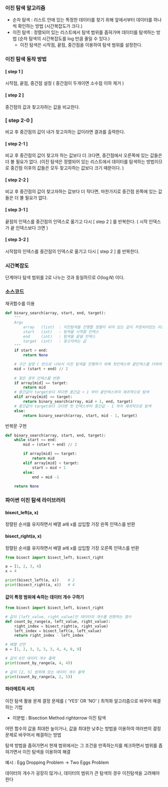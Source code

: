 ### 이진 탐색 알고리즘

- 순차 탐색 : 리스트 안에 있는 특정한 데이터를 찾기 위해 앞에서부터 데이터를 하나씩 확인하는 방법 (시간복잡도가 크다.)
- 이진 탐색 : 정렬되어 있는 리스트에서 탐색 범위를 좁혀가며 데이터를 탐색하는 방법 (순차 탐색의 시간복잡도를 log 만큼 줄일 수 있다.)
  - 이진 탐색은 시작점, 끝점, 중간점을 이용하여 탐색 범위를 설정한다.

### 이진 탐색 동작 방법

#### [ step 1 ] 
시작점, 끝점, 중간점 설정 ( 중간점이 두개이면 소수점 이하 제거 )   

#### [ step 2 ] 
중간점의 값과 찾고자하는 값을 비교한다.

### [ step 2-0 ]
비교 후 중간점의 값이 내가 찾고자하는 값이라면 결과를 출력한다.

#### [ step 2-1 ] 
비교 후 중간점의 값이 찾고자 하는 값보다 더 크다면, 
중간점에서 오른쪽에 있는 값들은 더 볼 필요가 없다. 
(이진 탐색은 정렬되어 있는 리스트에서 데이터를 탐색하는 방법이므로 중간점 이후의 값들은 모두 찾고자하는 값보다 크기 때문이다. )

#### [ step 2-2 ] 
비교 후 중간점의 값이 찾고자하는 값보다 더 작다면,
마찬가지로 중간점 왼쪽에 있는 값들은 더 볼 필요가 없다.

#### [ step 3-1 ] 
끝점의 인덱스를 중간점의 인덱스로 옮기고 다시 [ step 2 ] 를 반복한다. ( 시작 인덱스가 끝 인덱스보다 크면 )

#### [ step 3-2 ] 
시작점의 인덱스를 중간점의 인덱스로 옮기고 다시 [ step 2 ] 를 반복한다.

### 시간복잡도
단계마다 탐색 범위를 2로 나누는 것과 동일하므로 $O(\log N)$ 이다.

### 소스코드
재귀함수를 이용
```python
def binary_search(array, start, end, target):
    """
    Args 
        array   (list)  : 이진탐색을 진행할 정렬이 되어 있는 값이 저장되어있는 리스트
        start   (int)   : 탐색을 시작할 인덱스
        end     (int)   : 탐색을 끝낼 인덱스
        target  (int)   : 찾고자하는 값
    """
    if start > end:
        return None

    # 구간 설정 ( 반으로 나눠서 이진 탐색을 진행하기 위해 첫인덱스와 끝인덱스를 더하여 반으로 나눔. )
    mid = (start + end) // 2
    
    # 찾은 경우 인덱스를 반환
    if array[mid] == target:
        return mid
    # 중간값이 target보다 작다면 중간값 + 1 부터 끝인덱스까지 재귀적으로 탐색
    elif array[mid] <= target:
        return binary_search(array, mid + 1, end, target)
    # 중간값이 target보다 크다면 첫 인덱스부터 중간값 - 1 까지 재귀적으로 탐색
    else:
        return binary_search(array, start, mid - 1, target)

```

반복문 구현
```python
def binary_search(array, start, end, target):
    while start <= end:
        mid = (start + end) // 2

        if array[mid] == target:
            return mid
        elif array[mid] < target:
            start = mid + 1
        else:
            end = mid -1
        
    return None

```

### 파이썬 이진 탐색 라이브러리

#### bisect_left(a, x) 
정렬된 순서를 유지하면서 배열 a에 x를 삽입할 가장 왼쪽 인덱스를 반환

#### bisect_right(a, x)
정렬된 순서를 유지하면서 배열 a에 x를 삽입할 가장 오른쪽 인덱스를 반환

```python
from bisect import bisect_left, bisect_right

a = [1, 2, 3, 4]
x = 4

print(bisect_left(a, x))    # 2
print(bisect_right(a, x))   # 4
```
#### 값이 특정 범위에 속하는 데이터 개수 구하기

```python
from bisect import bisect_left, bisect_right

# 값이 [left_value, right_value]인 데이터의 개수를 반환하는 함수
def count_by_range(a, left_value, right_value):
    right_index = bisect_right(a, right_value)
    left_index = bisect_left(a, left_value)
    return right_index - left_index

# 배열 선언
a = [1, 2, 3, 3, 3, 3, 4, 4, 8, 9]

# 값이 4인 데이터 개수 출력
print(count_by_range(a, 4, 4))

# 값이 [2, 5] 범위에 있는 데이터 개수 출력
print(count_by_range(a, 2, 5))
```

#### 파라메트릭 서치

이진 탐색 활용 문제
결정 문제를 ( 'YES' OR 'NO' ) 최적화 알고리즘으로 바꾸어 해결하는 기법
- 이분법 : Bisection Method $rightarrow$ 이진 탐색

어떤 함수의 값을 최대한 높이거나, 값을 최대한 낮추는 방법을 이용하여 
여러번의 결정 문제로 바꾸어서 해결하는 방법

탐색 방법을 좁혀가면서 현재 범위에서는 그 조건을 만족하는지를 체크하면서 범위를 좁혀가면서 이진 탐색을 이용하여 해결

예시 : Egg Dropping Problem -> Two Eggs Problem

 데이터의 개수가 굉장히 많거나, 데이터의 범위가 큰 탐색의 경우 이진탐색을 고려해야한다
